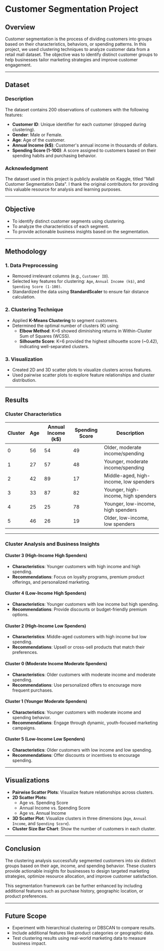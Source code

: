 # Customer Segmentation Project

## **Overview**
Customer segmentation is the process of dividing customers into groups based on their characteristics, behaviors, or spending patterns. In this project, we used clustering techniques to analyze customer data from a retail mall dataset. The objective was to identify distinct customer groups to help businesses tailor marketing strategies and improve customer engagement.

---

## **Dataset**
### **Description**
The dataset contains 200 observations of customers with the following features:
- **Customer ID**: Unique identifier for each customer (dropped during clustering).
- **Gender**: Male or Female.
- **Age**: Age of the customer.
- **Annual Income (k$)**: Customer's annual income in thousands of dollars.
- **Spending Score (1-100)**: A score assigned to customers based on their spending habits and purchasing behavior.
### **Acknowledgment**
The dataset used in this project is publicly available on Kaggle, titled "Mall Customer Segmentation Data". I thank the original contributors for providing this valuable resource for analysis and learning purposes.

---

## **Objective**
- To identify distinct customer segments using clustering.
- To analyze the characteristics of each segment.
- To provide actionable business insights based on the segmentation.

---

## **Methodology**

### **1. Data Preprocessing**
- Removed irrelevant columns (e.g., `Customer ID`).
- Selected key features for clustering: `Age`, `Annual Income (k$)`, and `Spending Score (1-100)`.
- Standardized the data using **StandardScaler** to ensure fair distance calculation.

### **2. Clustering Technique**
- Applied **K-Means Clustering** to segment customers.
- Determined the optimal number of clusters (K) using:
  - **Elbow Method**: K=6 showed diminishing returns in Within-Cluster Sum of Squares (WCSS).
  - **Silhouette Score**: K=6 provided the highest silhouette score (~0.42), indicating well-separated clusters.

### **3. Visualization**
- Created 2D and 3D scatter plots to visualize clusters across features.
- Used pairwise scatter plots to explore feature relationships and cluster distribution.

---

## **Results**

### **Cluster Characteristics**
| Cluster | Age  | Annual Income (k$) | Spending Score | Description                       |
|---------|------|---------------------|----------------|-----------------------------------|
| 0       | 56   | 54                 | 49             | Older, moderate income/spending  |
| 1       | 27   | 57                 | 48             | Younger, moderate income/spending|
| 2       | 42   | 89                 | 17             | Middle-aged, high-income, low spenders |
| 3       | 33   | 87                 | 82             | Younger, high-income, high spenders |
| 4       | 25   | 25                 | 78             | Younger, low-income, high spenders |
| 5       | 46   | 26                 | 19             | Older, low-income, low spenders   |

---

### **Cluster Analysis and Business Insights**
#### **Cluster 3 (High-Income High Spenders)**
- **Characteristics**: Younger customers with high income and high spending.
- **Recommendations**: Focus on loyalty programs, premium product offerings, and personalized marketing.

#### **Cluster 4 (Low-Income High Spenders)**
- **Characteristics**: Younger customers with low income but high spending.
- **Recommendations**: Provide discounts or budget-friendly premium options.

#### **Cluster 2 (High-Income Low Spenders)**
- **Characteristics**: Middle-aged customers with high income but low spending.
- **Recommendations**: Upsell or cross-sell products that match their preferences.

#### **Cluster 0 (Moderate Income Moderate Spenders)**
- **Characteristics**: Older customers with moderate income and moderate spending.
- **Recommendations**: Use personalized offers to encourage more frequent purchases.

#### **Cluster 1 (Younger Moderate Spenders)**
- **Characteristics**: Younger customers with moderate income and spending behavior.
- **Recommendations**: Engage through dynamic, youth-focused marketing campaigns.

#### **Cluster 5 (Low-Income Low Spenders)**
- **Characteristics**: Older customers with low income and low spending.
- **Recommendations**: Offer discounts or incentives to encourage spending.

---

## **Visualizations**
- **Pairwise Scatter Plots**: Visualize feature relationships across clusters.
- **2D Scatter Plots**:
  - Age vs. Spending Score
  - Annual Income vs. Spending Score
  - Age vs. Annual Income
- **3D Scatter Plot**: Visualize clusters in three dimensions (`Age`, `Annual Income`, and `Spending Score`).
- **Cluster Size Bar Chart**: Show the number of customers in each cluster.

---

## **Conclusion**
The clustering analysis successfully segmented customers into six distinct groups based on their age, income, and spending behavior. These clusters provide actionable insights for businesses to design targeted marketing strategies, optimize resource allocation, and improve customer satisfaction.

This segmentation framework can be further enhanced by including additional features such as purchase history, geographic location, or product preferences.

---

## **Future Scope**
- Experiment with hierarchical clustering or DBSCAN to compare results.
- Include additional features like product categories or geographic data.
- Test clustering results using real-world marketing data to measure business impact.
